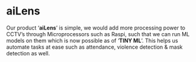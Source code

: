 <h1>aiLens</h1>

Our product ‘<b>aiLens</b>’ is simple, we would add more processing power to CCTV’s through Microprocessors such as Raspi, such that we can run ML models on them which is now possible as of ‘<b>TINY ML</b>’. This helps us automate tasks at ease such as attendance, violence detection & mask detection as well.
